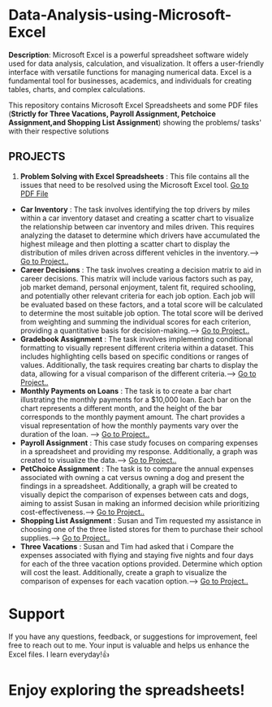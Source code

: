 # Data-Analysis-using-Microsoft-Excel

**Description**: Microsoft Excel is a powerful spreadsheet software widely used for data analysis, calculation, and visualization. It offers a user-friendly interface with versatile functions for managing numerical data. Excel is a fundamental tool for businesses, academics, and individuals for creating tables, charts, and complex calculations.

This repository contains Microsoft Excel Spreadsheets and some PDF files (**Strictly for Three Vacations, Payroll Assignment, Petchoice Assignment,and Shopping List Assignment**) showing the problems/ tasks' with their respective solutions 

## PROJECTS
1. **Problem Solving with Excel Spreadsheets** : This file contains all the issues that need to be resolved using the Microsoft Excel tool. [Go to PDF File](https://github.com/Frances-Odunaiya/Data-Analysis-using-Microsoft-Excel/blob/main/Data%20Analysis%20using%20Microsoft%20Excel/Problem%20Solving%20with%20Excel%20Spreadsheets%20Part.pdf)
  - **Car Inventory** : The task involves identifying the top drivers by miles within a car inventory dataset and creating a scatter chart to visualize the relationship between car inventory and miles driven. This requires analyzing the dataset to determine which drivers have accumulated the highest mileage and then plotting a scatter chart to display the distribution of miles driven across different vehicles in the inventory.--> [Go to Project..](https://github.com/Frances-Odunaiya/Data-Analysis-using-Microsoft-Excel/blob/main/Data%20Analysis%20using%20Microsoft%20Excel/Car%20Inventory/README.md)
  - **Career Decisions** : The task involves creating a decision matrix to aid in career decisions. This matrix will include various factors such as pay, job market demand, personal enjoyment, talent fit, required schooling, and potentially other relevant criteria for each job option. Each job will be evaluated based on these factors, and a total score will be calculated to determine the most suitable job option. The total score will be derived from weighting and summing the individual scores for each criterion, providing a quantitative basis for decision-making.--> [Go to Project..](https://github.com/Frances-Odunaiya/Data-Analysis-using-Microsoft-Excel/blob/main/Data%20Analysis%20using%20Microsoft%20Excel/Career%20Decisions/README.md)
  - **Gradebook Assignment** : The task involves implementing conditional formatting to visually represent different criteria within a dataset. This includes highlighting cells based on specific conditions or ranges of values. Additionally, the task requires creating bar charts to display the data, allowing for a visual comparison of the different criteria.--> [Go to Project..](https://github.com/Frances-Odunaiya/Data-Analysis-using-Microsoft-Excel/blob/main/Data%20Analysis%20using%20Microsoft%20Excel/Gradebook%20Assignment/README.md)
  - **Monthly Payments on Loans** : The task is to create a bar chart illustrating the monthly payments for a $10,000 loan. Each bar on the chart represents a different month, and the height of the bar corresponds to the monthly payment amount. The chart provides a visual representation of how the monthly payments vary over the duration of the loan. --> [Go to Project..](https://github.com/Frances-Odunaiya/Data-Analysis-using-Microsoft-Excel/blob/main/Data%20Analysis%20using%20Microsoft%20Excel/Monthly%20Payments%20on%20Loans/README.md)
  - **Payroll Assignment** :  This case study focuses on comparing expenses in a spreadsheet and providing my response. Additionally, a graph was created to visualize the data.--> [Go to Project..](https://github.com/Frances-Odunaiya/Data-Analysis-using-Microsoft-Excel/blob/main/Data%20Analysis%20using%20Microsoft%20Excel/Payroll%20Assignment/README.md)
  - **PetChoice Assignment** : The task is to compare the annual expenses associated with owning a cat versus owning a dog and present the findings in a spreadsheet. Additionally, a graph will be created to visually depict the comparison of expenses between cats and dogs, aiming to assist Susan in making an informed decision while prioritizing cost-effectiveness.--> [Go to Project..](https://github.com/Frances-Odunaiya/Data-Analysis-using-Microsoft-Excel/blob/main/Data%20Analysis%20using%20Microsoft%20Excel/PetChoice%20Assignment/README.md)
  - **Shopping List Assignment** : Susan and Tim requested my assistance in choosing one of the three listed stores for them to purchase their school supplies.--> [Go to Project..](https://github.com/Frances-Odunaiya/Data-Analysis-using-Microsoft-Excel/blob/main/Data%20Analysis%20using%20Microsoft%20Excel/Shopping%20List%20Assignment/README.md)
  - **Three Vacations** : Susan and Tim had asked that i Compare the expenses associated with flying and staying five nights and four days for each of the three vacation options provided. Determine which option will cost the least. Additionally, create a graph to visualize the comparison of expenses for each vacation option.--> [Go to Project..](https://github.com/Frances-Odunaiya/Data-Analysis-using-Microsoft-Excel/blob/main/Data%20Analysis%20using%20Microsoft%20Excel/Three%20Vacations/README.md)

# Support
If you have any questions, feedback, or suggestions for improvement, feel free to reach out to me. Your input is valuable and helps us enhance the Excel files. I learn everyday!👍

# Enjoy exploring the spreadsheets!
